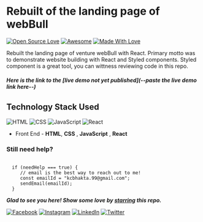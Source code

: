 # Rebuilt of the landing page of webBull
[![Open Source Love](https://badges.frapsoft.com/os/v2/open-source.svg?v=103)](https://github.com/KailashJS)
[![Awesome](https://cdn.rawgit.com/sindresorhus/awesome/d7305f38d29fed78fa85652e3a63e154dd8e8829/media/badge.svg)](https://github.com/KailashJS) [![Made With Love](https://img.shields.io/badge/Made%20With-Love-orange.svg)](https://github.com/KailashJS)

Rebuilt the landing page of venture webBull with React. Primary motto was to demonstrate website building with React and Styled components. Styled component is a great tool, you can wittness reviewing code in this repo.

###### **Here is the link to the [live demo not yet published](--paste the live demo link here--)**


## Technology Stack Used

![HTML](https://img.shields.io/badge/frontend-html-orange.svg?logo=html5&style=flat-square) 
![CSS](https://img.shields.io/badge/frontend-css-yellowgreen.svg?logo=css3&style=flat-square)
![JavaScript](https://img.shields.io/badge/frontend-javascript-blue.svg?logo=javascript&style=flat-square)
![React](https://img.shields.io/badge/frontend-react-red.svg?logo=react&style=flat-square)


- Front End - **HTML**, **CSS** , **JavaScript** , **React** 

### Still need help?

```

  if (needHelp === true) {
     // email is the best way to reach out to me!
     const emailId = "kcbhakta.99@gmail.com";
     sendEmail(emailId);
  }

```

***Glad to see you here! Show some love by [starring](https://github.com/KailashJS/lavish-react-website) this repo.***


[![Facebook](https://img.shields.io/static/v1.svg?label=connect&message=@kailash&color=grey&logo=facebook&style=flat&logoColor=white&colorA=blue)](https://www.facebook.com/kailashchandra.bhakta.5/)  [![Instagram](https://img.shields.io/static/v1.svg?label=follow&message=@kailash&color=grey&logo=instagram&style=flat&logoColor=white&colorA=blue)](https://www.instagram.com/bhaktakailashchandra/) [![LinkedIn](https://img.shields.io/static/v1.svg?label=connect&message=@kailash&color=grey&logo=linkedin&style=flat&logoColor=white&colorA=blue)](https://www.linkedin.com/in/kailashchandrabhakta/) [![Twitter](https://img.shields.io/static/v1.svg?label=follow&message=@kailash&color=grey&logo=twitter&style=flat&logoColor=white&colorA=blue)](https://twitter.com/BhaktaKailash)